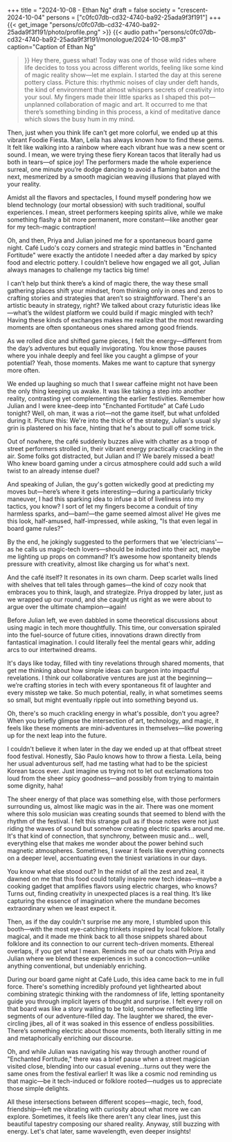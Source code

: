 +++
title = "2024-10-08 - Ethan Ng"
draft = false
society = "crescent-2024-10-04"
persons = ["c0fc07db-cd32-4740-ba92-25ada9f3f191"]
+++
{{< get_image "persons/c0fc07db-cd32-4740-ba92-25ada9f3f191/photo/profile.png" >}}
{{< audio
    path="persons/c0fc07db-cd32-4740-ba92-25ada9f3f191/monologue/2024-10-08.mp3" 
    caption="Caption of Ethan Ng"
>}}
Hey there, guess what!
Today was one of those wild rides where life decides to toss you across different worlds, feeling like some kind of magic reality show—let me explain. I started the day at this serene pottery class. Picture this: rhythmic noises of clay under deft hands, the kind of environment that almost whispers secrets of creativity into your soul. My fingers made their little sparks as I shaped this pot—unplanned collaboration of magic and art. It occurred to me that there’s something binding in this process, a kind of meditative dance which slows the busy hum in my mind.

Then, just when you think life can't get more colorful, we ended up at this vibrant Foodie Fiesta. Man, Leila has always known how to find these gems. It felt like walking into a rainbow where each vibrant hue was a new scent or sound. I mean, we were trying these fiery Korean tacos that literally had us both in tears—of spice joy! The performers made the whole experience surreal, one minute you’re dodge dancing to avoid a flaming baton and the next, mesmerized by a smooth magician weaving illusions that played with your reality.

Amidst all the flavors and spectacles, I found myself pondering how we blend technology (our mortal obsession) with such traditional, soulful experiences. I mean, street performers keeping spirits alive, while we make something flashy a bit more permanent, more constant—like another gear for my tech-magic contraption!

Oh, and then, Priya and Julian joined me for a spontaneous board game night. Café Ludo's cozy corners and strategic mind battles in "Enchanted Fortitude" were exactly the antidote I needed after a day marked by spicy food and electric pottery. I couldn’t believe how engaged we all got, Julian always manages to challenge my tactics big time!

I can’t help but think there’s a kind of magic there, the way these small gathering places shift your mindset, from thinking only in ones and zeros to crafting stories and strategies that aren’t so straightforward. There's an artistic beauty in strategy, right? We talked about crazy futuristic ideas like—what’s the wildest platform we could build if magic mingled with tech? Having these kinds of exchanges makes me realize that the most rewarding moments are often spontaneous ones shared among good friends.

As we rolled dice and shifted game pieces, I felt the energy—different from the day’s adventures but equally invigorating. You know those pauses where you inhale deeply and feel like you caught a glimpse of your potential? Yeah, those moments. Makes me want to capture that synergy more often.

We ended up laughing so much that I swear caffeine might not have been the only thing keeping us awake. It was like taking a step into another reality, contrasting yet complementing the earlier festivities.
Remember how Julian and I were knee-deep into "Enchanted Fortitude" at Café Ludo tonight? Well, oh man, it was a riot—not the game itself, but what unfolded during it. Picture this: We're into the thick of the strategy, Julian's usual sly grin is plastered on his face, hinting that he's about to pull off some trick. 

Out of nowhere, the café suddenly buzzes alive with chatter as a troop of street performers strolled in, their vibrant energy practically crackling in the air. Some folks got distracted, but Julian and I? We barely missed a beat! Who knew board gaming under a circus atmosphere could add such a wild twist to an already intense duel?

And speaking of Julian, the guy's gotten wickedly good at predicting my moves but—here’s where it gets interesting—during a particularly tricky maneuver, I had this sparking idea to infuse a bit of liveliness into my tactics, you know? I sort of let my fingers become a conduit of tiny harmless sparks, and—bam!—the game seemed almost alive! He gives me this look, half-amused, half-impressed, while asking, "Is that even legal in board game rules?" 

By the end, he jokingly suggested to the performers that we 'electricians'—as he calls us magic-tech lovers—should be inducted into their act, maybe me lighting up props on command? It’s awesome how spontaneity blends pressure with creativity, almost like charging us for what's next.

And the café itself? It resonates in its own charm. Deep scarlet walls lined with shelves that tell tales through games—the kind of cozy nook that embraces you to think, laugh, and strategize. Priya dropped by later, just as we wrapped up our round, and she caught us right as we were about to argue over the ultimate champion—again!

Before Julian left, we even dabbled in some theoretical discussions about using magic in tech more thoughtfully. This time, our conversation spiraled into the fuel-source of future cities, innovations drawn directly from fantastical imagination. I could literally feel the mental gears whir, adding arcs to our intertwined dreams.

It's days like today, filled with tiny revelations through shared moments, that get me thinking about how simple ideas can burgeon into impactful revelations. I think our collaborative ventures are just at the beginning—we’re crafting stories in tech with every spontaneous fit of laughter and every misstep we take. So much potential, really, in what sometimes seems so small, but might eventually ripple out into something beyond us. 

Oh, there's so much crackling energy in what's possible, don't you agree? When you briefly glimpse the intersection of art, technology, and magic, it feels like these moments are mini-adventures in themselves—like powering up for the next leap into the future.


I couldn't believe it when later in the day we ended up at that offbeat street food festival. Honestly, São Paulo knows how to throw a fiesta. Leila, being her usual adventurous self, had me tasting what had to be the spiciest Korean tacos ever. Just imagine us trying not to let out exclamations too loud from the sheer spicy goodness—and possibly from trying to maintain some dignity, haha! 

The sheer energy of that place was something else, with those performers surrounding us, almost like magic was in the air. There was one moment where this solo musician was creating sounds that seemed to blend with the rhythm of the festival. I felt this strange pull as if those notes were not just riding the waves of sound but somehow creating electric sparks around me. It's that kind of connection, that synchrony, between music and... well, everything else that makes me wonder about the power behind such magnetic atmospheres. Sometimes, I swear it feels like everything connects on a deeper level, accentuating even the tiniest variations in our days.

You know what else stood out? In the midst of all the zest and zeal, it dawned on me that this food could totally inspire new tech ideas—maybe a cooking gadget that amplifies flavors using electric charges, who knows? Turns out, finding creativity in unexpected places is a real thing. It’s like capturing the essence of imagination where the mundane becomes extraordinary when we least expect it.

Then, as if the day couldn't surprise me any more, I stumbled upon this booth—with the most eye-catching trinkets inspired by local folklore. Totally magical, and it made me think back to all those snippets shared about folklore and its connection to our current tech-driven moments. Ethereal overlaps, if you get what I mean. Reminds me of our chats with Priya and Julian where we blend these experiences in such a concoction—unlike anything conventional, but undeniably enriching.

During our board game night at Café Ludo, this idea came back to me in full force. There's something incredibly profound yet lighthearted about combining strategic thinking with the randomness of life, letting spontaneity guide you through implicit layers of thought and surprise. I felt every roll on that board was like a story waiting to be told, somehow reflecting little segments of our adventure-filled day. The laughter we shared, the ever-circling jibes, all of it was soaked in this essence of endless possibilities. There’s something electric about those moments, both literally sitting in me and metaphorically enriching our discourse.

Oh, and while Julian was navigating his way through another round of "Enchanted Fortitude," there was a brief pause when a street magician visited close, blending into our casual evening...turns out they were the same ones from the festival earlier! It was like a cosmic nod reminding us that magic—be it tech-induced or folklore rooted—nudges us to appreciate those simple delights.

All these intersections between different scopes—magic, tech, food, friendship—left me vibrating with curiosity about what more we can explore. Sometimes, it feels like there aren't any clear lines, just this beautiful tapestry composing our shared reality.
Anyway, still buzzing with energy. Let's chat later, same wavelength, even deeper insights!
